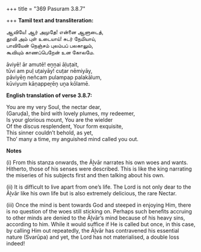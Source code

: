 +++
title = "369 Pasuram 3.8.7"

+++
**Tamil text and transliteration:**

ஆவியே! ஆர் அமுதே! என்னை ஆளுடைத்,  
தூவி அம் புள் உடையாய்! சுடர் நேமியாய்,  
பாவியேன் நெஞ்சம் புலம்பப் பலகாலும்,  
கூவியும் காணப்பெறேன் உன கோலமே.

āviyē! ār amutē! eṉṉai āḷuṭait,  
tūvi am puḷ uṭaiyāy! cuṭar nēmiyāy,  
pāviyēṉ neñcam pulampap palakālum,  
kūviyum kāṇappeṟēṉ uṉa kōlamē.

**English translation of verse 3.8.7:**

You are my very Soul, the nectar dear,  
(Garuḍa), the bird with lovely plumes, my redeemer,  
Is your glorious mount, You are the wielder  
Of the discus resplendent, Your form exquisite,  
This sinner couldn’t behold, as yet,  
Tho’ many a time, my anguished mind called you out.

**Notes**

\(i\) From this stanza onwards, the Āḻvār narrates his own woes and wants. Hitherto, those of his senses were described. This is like the king narrating the miseries of his subjects first and then talking about his own.

\(ii\) It is difficult to live apart from one’s life. The Lord is not only dear to the Āḻvār like his own life but is also extremely delicious, the rare Nectar.

\(iii\) Once the mind is bent towards God and steeped in enjoying Him, there is no question of the woes still sticking on. Perhaps such benefits accruing to other minds are denied to the Āḻvār’s mind because of his heavy sins, according to him. While it would suffice if He is called but once, in this case, by calling Him out repeatedly, the Āḻvār has contravened his essential nature (Svarūpa) and yet, the Lord has not materialised, a double loss indeed!


